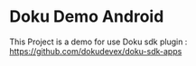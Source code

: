 # Doku Demo Android
This Project is a demo for use Doku sdk plugin :  https://github.com/dokudevex/doku-sdk-apps
